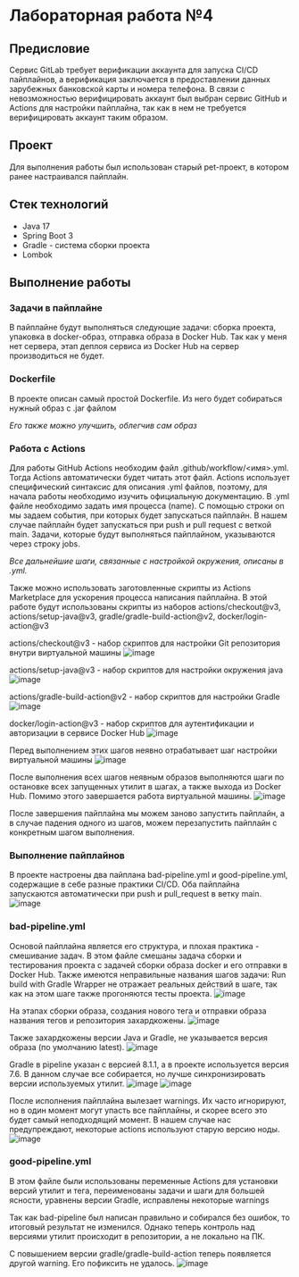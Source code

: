 # Лабораторная работа №4

## Предисловие
Сервис GitLab требует верификации аккаунта для запуска CI/CD пайплайнов, а верификация заключается в предоставлении данных зарубежных банковской карты и номера телефона.
В связи с невозможностью верифицировать аккаунт был выбран сервис GitHub и Actions для настройки пайплайна, так как в нем не требуется верифицировать аккаунт таким образом.

## Проект
Для выполнения работы был использован старый pet-проект, в котором ранее настраивался пайплайн.

## Стек технологий
- Java 17
- Spring Boot 3
- Gradle - система сборки проекта
- Lombok

## Выполнение работы
### Задачи в пайплайне
В пайплайне будут выполняться следующие задачи: сборка проекта, упаковка в docker-образ, отправка образа в Docker Hub.
Так как у меня нет сервера, этап деплоя сервиса из Docker Hub на сервер производиться не будет.

### Dockerfile
В проекте описан самый простой Dockerfile. Из него будет собираться нужный образ с .jar файлом

*Его также можно улучшить, облегчив сам образ*

### Работа с Actions
Для работы GitHub Actions необходим файл .github/workflow/<имя>.yml. 
Тогда Actions автоматически будет читать этот файл.
Actions использует специфический синтаксис для описания .yml файлов, поэтому, для начала работы необходимо изучить официальную документацию.
В .yml файле необходимо задать имя процесса (name).
С помощью строки on мы задаем события, при которых будет запускаться пайплайн.
В нашем случае пайплайн будет запускаться при push и pull request с веткой main.
Задачи, которые будут выполняться пайплайном, указываются через строку jobs.

*Все дальнейшие шаги, связанные с настройкой окружения, описаны в .yml.*

Также можно использовать заготовленные скрипты из Actions Marketplace для ускорения процесса написания пайплайна.
В этой работе будут использованы скрипты из наборов actions/checkout@v3, actions/setup-java@v3, gradle/gradle-build-action@v2, docker/login-action@v3

actions/checkout@v3 - набор скриптов для настройки Git репозитория внутри виртуальной машины
![image](https://github.com/user-attachments/assets/2419a7e7-ea94-4824-a01d-23f0f18b615d)

actions/setup-java@v3 - набор скриптов для настройки окружения java
![image](https://github.com/user-attachments/assets/22cf259a-77a4-46ce-a3bb-966ee10561b7)

actions/gradle-build-action@v2 - набор скриптов для настройки Gradle
![image](https://github.com/user-attachments/assets/878a795f-2a91-41fe-b6b9-b03a9ba1c8cd)

docker/login-action@v3 - набор скриптов для аутентификации и авторизации в сервисе Docker Hub
![image](https://github.com/user-attachments/assets/1c9e9441-42c3-4ac0-8214-7bf8422fae54)

Перед выполнением этих шагов неявно отрабатывает шаг настройки виртуальной машины
![image](https://github.com/user-attachments/assets/b030d398-0cd7-446e-ac5a-28b93cf8cccb)

После выполнения всех шагов неявным образов выполняются шаги по остановке всех запущенных утилит в шагах, а также выхода из Docker Hub.
Помимо этого завершается работа виртуальной машины.
![image](https://github.com/user-attachments/assets/64eb71db-b2f4-4c21-ac4a-aa381fe8e8da)

После завершения пайплайна мы можем заново запустить пайплайн, а в случае падения одного из шагов, можем перезапустить пайплайн с конкретным шагом выполнения.

### Выполнение пайплайнов
В проекте настроены два пайплана bad-pipeline.yml и good-pipeline.yml, содержащие в себе разные практики CI/CD.
Оба пайплайна запускаются автоматически при push и pull_request в ветку main.
![image](https://github.com/user-attachments/assets/2997b7dd-a6a3-4af6-9d58-2970973a027a)


### bad-pipeline.yml
Основой пайплайна является его структура, и плохая практика - смешивание задач.
В этом файле смешаны задача сборки и тестирования проекта с задачей сборки образа docker и его отправки в Docker Hub.
Также имеются неправильные названия шагов задачи: Run build with Gradle Wrapper не отражает реальных действий в шаге, так как на этом шаге также прогоняются тесты проекта.
![image](https://github.com/user-attachments/assets/f8ae8e13-3eec-49db-8305-8346ec625fe2)

На этапах сборки образа, создания нового тега и отправки образа названия тегов и репозитория захардкожены.
![image](https://github.com/user-attachments/assets/6122b78f-e54f-4804-8488-0ef55f04d9a9)

Также захардкожены версии Java и Gradle, не указывается версия образа (по умолчанию latest).
![image](https://github.com/user-attachments/assets/1afb69e4-78fd-44dc-a9a9-40e3719c016f)

Gradle в pipeline указан с версией 8.1.1, а в проекте используется версия 7.6.
В данном случае все собирается, но лучше синхронизировать версии используемых утилит.
![image](https://github.com/user-attachments/assets/79ad0792-f735-4dee-a697-cd79a4d8ccf9)
![image](https://github.com/user-attachments/assets/329634e3-8fb4-4aaf-b3fa-a4b91f3f5492)

После исполнения пайплайна вылезает warnings.
Их часто игнорируют, но в один момент могут упасть все пайплайны, и скорее всего это будет самый неподходящий момент.
В нашем случае нас предупреждают, некоторые actions используют старую версию ноды. 
![image](https://github.com/user-attachments/assets/39edd3c3-ae8e-4b5c-80d0-fd19740cb93f)


### good-pipeline.yml
В этом файле были использованы переменные Actions для установки версий утилит и тега, переименованы задачи и шаги для большей ясности, уравнены версии Gradle, исправлены некоторые warnings

Так как bad-pipeline был написан правильно и собирался без ошибок, то итоговый результат не изменился.
Однако теперь контроль над версиями утилит происходит в репозитории, а не локально на ПК.

С повышением версии gradle/gradle-build-action теперь появляется другой warning.
Его пофиксить не удалось.
![image](https://github.com/user-attachments/assets/c3ecd8e3-a9b4-4258-95d4-b3bad18fffc4)
